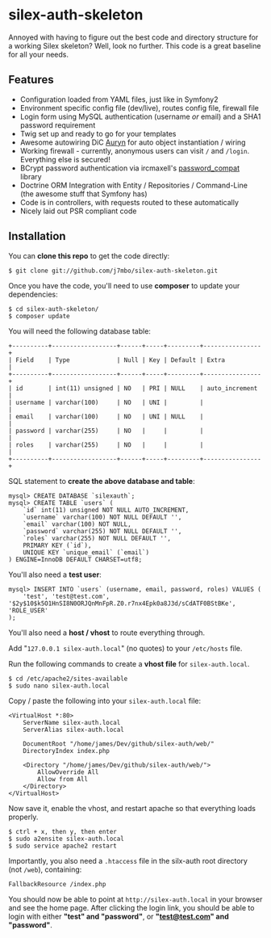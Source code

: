 # silex-auth-skeleton

Annoyed with having to figure out the best code and directory structure for a working Silex skeleton? Well, look no further. This code is a great baseline for all your needs.

## Features

- Configuration loaded from YAML files, just like in Symfony2
- Environment specific config file (dev/live), routes config file, firewall file
- Login form using MySQL authentication (username *or* email) and a SHA1 password requirement
- Twig set up and ready to go for your templates
- Awesome autowiring DiC [Auryn](https://github.com/rdlowrey/Auryn) for auto object instantiation / wiring
- Working firewall - currently, anonymous users can visit `/` and `/login`. Everything else is secured!
- BCrypt password authentication via ircmaxell's [password_compat](https://github.com/ircmaxell/password_compat) library
- Doctrine ORM Integration with Entity / Repositories / Command-Line (the awesome stuff that Symfony has)
- Code is in controllers, with requests routed to these automatically
- Nicely laid out PSR compliant code

## Installation

You can **clone this repo** to get the code directly:

    $ git clone git://github.com/j7mbo/silex-auth-skeleton.git

Once you have the code, you'll need to use **composer** to update your dependencies:

    $ cd silex-auth-skeleton/
    $ composer update

You will need the following database table:

    +----------+------------------+------+-----+---------+----------------+
    | Field    | Type             | Null | Key | Default | Extra          |
    +----------+------------------+------+-----+---------+----------------+
    | id       | int(11) unsigned | NO   | PRI | NULL    | auto_increment |
    | username | varchar(100)     | NO   | UNI |         |                |
    | email    | varchar(100)     | NO   | UNI | NULL    |                |
    | password | varchar(255)     | NO   |     |         |                |
    | roles    | varchar(255)     | NO   |     |         |                |
    +----------+------------------+------+-----+---------+----------------+

SQL statement to **create the above database and table**:

    mysql> CREATE DATABASE `silexauth`;
    mysql> CREATE TABLE `users` (
        `id` int(11) unsigned NOT NULL AUTO_INCREMENT,
        `username` varchar(100) NOT NULL DEFAULT '',
        `email` varchar(100) NOT NULL,
        `password` varchar(255) NOT NULL DEFAULT '',
        `roles` varchar(255) NOT NULL DEFAULT '',
        PRIMARY KEY (`id`),
        UNIQUE KEY `unique_email` (`email`)
    ) ENGINE=InnoDB DEFAULT CHARSET=utf8;

You'll also need a **test user**:

    mysql> INSERT INTO `users` (username, email, password, roles) VALUES (
        'test', 'test@test.com', '$2y$10$k5O1HnSI8N0ORJQnMnFpR.Z0.r7nx4Epk0a8J3d/sCdATF0BStBKe', 'ROLE_USER'
    );

You'll also need a **host / vhost** to route everything through.

Add "`127.0.0.1 silex-auth.local`" (no quotes) to your `/etc/hosts` file.

Run the following commands to create a **vhost file** for `silex-auth.local`.

    $ cd /etc/apache2/sites-available
    $ sudo nano silex-auth.local

Copy / paste the following into your `silex-auth.local` file:

    <VirtualHost *:80>
        ServerName silex-auth.local
        ServerAlias silex-auth.local
    
        DocumentRoot "/home/james/Dev/github/silex-auth/web/"
        DirectoryIndex index.php

        <Directory "/home/james/Dev/github/silex-auth/web/">
            AllowOverride All
            Allow from All
        </Directory>
    </VirtualHost>

Now save it, enable the vhost, and restart apache so that everything loads properly.

    $ ctrl + x, then y, then enter
    $ sudo a2ensite silex-auth.local
    $ sudo service apache2 restart

Importantly, you also need a `.htaccess` file in the silx-auth root directory (not `/web`), containing:

    FallbackResource /index.php

You should now be able to point at `http://silex-auth.local` in your browser and see the home page. After clicking the login link, you should be able to login with either **"test" and "password"**, or **"test@test.com" and "password"**.
